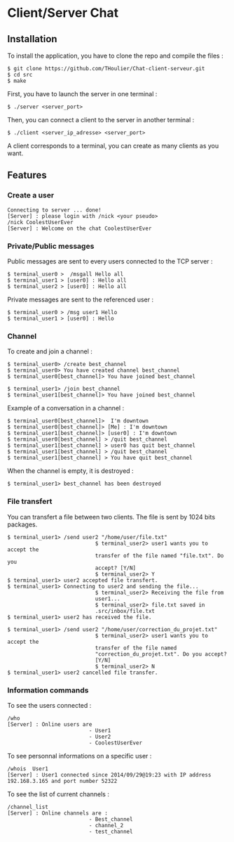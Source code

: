 # Client/Server Chat

Installation
------------
To install the application, you have to clone the repo and compile the files :

    $ git clone https://github.com/THoulier/Chat-client-serveur.git
    $ cd src
    $ make
    
First, you have to launch the server in one terminal :

    $ ./server <server_port>

Then, you can connect a client to the server in another terminal :

    $ ./client <server_ip_adresse> <server_port>
    
A client corresponds to a terminal, you can create as many clients as you want.


Features
------------
### Create a user
```
Connecting to server ... done!
[Server] : please login with /nick <your pseudo>
/nick CoolestUserEver
[Server] : Welcome on the chat CoolestUserEver
```

### Private/Public messages
Public messages are sent to every users connected to the TCP server :
```
$ terminal_user0 >  /msgall Hello all
$ terminal_user1 > [user0] : Hello all
$ terminal_user2 > [user0] : Hello all
```
Private messages are sent to the referenced user :
```
$ terminal_user0 > /msg user1 Hello
$ terminal_user1 > [user0] : Hello
```

### Channel
To create and join a channel :
```
$ terminal_user0> /create best_channel
$ terminal_user0> You have created channel best_channel
$ terminal_user0[best_channel]> You have joined best_channel

$ terminal_user1> /join best_channel
$ terminal_user1[best_channel]> You have joined best_channel
```
Example of a conversation in a channel :
```
$ terminal_user0[best_channel]>  I'm downtown
$ terminal_user0[best_channel]> [Me] : I'm downtown
$ terminal_user1[best_channel]> [user0] : I'm downtown
$ terminal_user0[best_channel] > /quit best_channel
$ terminal_user1[best_channel] > user0 has quit best_channel
$ terminal_user1[best_channel] > /quit best_channel
$ terminal_user1[best_channel] > You have quit best_channel
```
When the channel is empty, it is destroyed :
```
$ terminal_user1> best_channel has been destroyed
```
### File transfert
You can transfert a file between two clients. The file is sent by 1024 bits packages.
```
$ terminal_user1> /send user2 "/home/user/file.txt"
                            $ terminal_user2> user1 wants you to accept the
                            transfer of the file named "file.txt". Do you
                            accept? [Y/N]
                            $ terminal_user2> Y
$ terminal_user1> user2 accepted file transfert.
$ terminal_user1> Connecting to user2 and sending the file...
                            $ terminal_user2> Receiving the file from 
                            user1...
                            $ terminal_user2> file.txt saved in 
                            .src/inbox/file.txt
$ terminal_user1> user2 has received the file.

$ terminal_user1> /send user2 "/home/user/correction_du_projet.txt"
                            $ terminal_user2> user1 wants you to accept the 
                            transfer of the file named 
                            "correction_du_projet.txt". Do you accept? 
                            [Y/N]
                            $ terminal_user2> N
$ terminal_user1> user2 cancelled file transfer.
```
### Information commands
To see the users connected :
```
/who
[Server] : Online users are
                          - User1
                          - User2
                          - CoolestUserEver

```
To see personnal informations on a specific user :
```
/whois  User1
[Server] : User1 connected since 2014/09/29@19:23 with IP address 192.168.3.165 and port number 52322
```
To see the list of current channels :
```
/channel_list
[Server] : Online channels are :
                          - Best_channel
                          - channel_2
                          - test_channel

```


